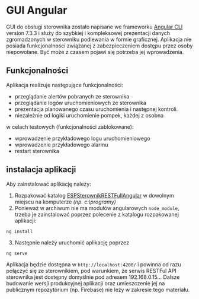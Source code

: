 # GUI Angular

GUI do obsługi sterownika zostało napisane we frameworku [Angular CLI](https://github.com/angular/angular-cli) version 7.3.3 i służy do szybkiej i kompleksowej prezentacji danych zgromadzonych w sterowniku podlewania w formie graficznej. 
Aplikacja nie posiada funkcjonalności związanej z zabezpieczeniem dostępu przez osoby niepowołane. Być może z czasem pojawi się potrzeba jej wprowadzenia.

## Funkcjonalności
Aplikacja realizuje następujące funkcjonalności:
- przeglądanie alertów pobranych ze sterownika
- przeglądanie logów uruchomieniowych ze sterownika
- prezentacja planowanego czasu uruchomienia i następnej kontroli.
- niezależnie od logiki uruchomienie pompek, każdej z osobna

w celach testowych (funkcjonalności zablokowane):
- wprowadzenie przykładowego logu uruchomieniowego
- wprowadzenie przykładowego alarmu
- restart sterownika

## instalacja aplikacji
Aby zainstalować aplikację należy:
1. Rozpakować katalog [
ESPSterownikRESTFullAngular](https://github.com/lutencjusz/sterownik_podlewania/blob/master/ESPSterownikRESTFullAngular/) w dowolnym miejscu na komputerze *(np. c:\programy\)*
2. Ponieważ w archiwum nie ma modułów angularowych `node_module`, trzeba je zainstalować poprzez polecenie z katalogu rozpakowanej aplikacji:
```
ng install
```
3. Następnie należy uruchomić aplikację poprzez 
```
ng serve
```
Aplikacja będzie dostępna w `http://localhost:4200/` i powinna od razu połączyć się ze sterownikiem, pod warunkiem, że serwis RESTFul API sterownika jest dostępny domyślnie pod adresem 192.168.0.15...
Dalsze budowanie wersji produkcyjnej aplikacji oraz umieszczenie jej na publicznym repozytorium (np. Firebase) nie leży w zakresie tego materiału.

